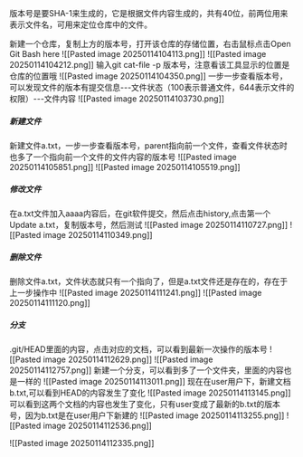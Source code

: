 版本号是要SHA-1来生成的，它是根据文件内容生成的，共有40位，前两位用来表示文件名，可用来定位仓库中的文件。

新建一个仓库，复制上方的版本号，打开该仓库的存储位置，右击鼠标点击Open Git Bash here
![[Pasted image 20250114104113.png]]
![[Pasted image 20250114104212.png]]
输入git cat-file -p 版本号，注意看该工具显示的位置是仓库的位置哦
![[Pasted image 20250114104350.png]]
一步一步查看版本号，可以发现文件的版本有提交信息---文件状态（100表示普通文件，644表示文件的权限）---文件内容
![[Pasted image 20250114103730.png]]

##### 新建文件
新建文件a.txt，一步一步查看版本号，parent指向前一个文件，查看文件状态时也多了一个指向前一个文件的文件内容的版本号
![[Pasted image 20250114105851.png]]
![[Pasted image 20250114105519.png]]

##### 修改文件
在a.txt文件加入aaaa内容后，在git软件提交，然后点击history,点击第一个Update a.txt，复制版本号，然后测试
![[Pasted image 20250114110727.png]]
![[Pasted image 20250114110349.png]]

##### 删除文件
删除文件a.txt，文件状态就只有一个指向了，但是a.txt文件还是存在的，存在于上一步操作中
![[Pasted image 20250114111241.png]]
![[Pasted image 20250114111120.png]]

##### 分支
.git/HEAD里面的内容，点击对应的文档，可以看到最新一次操作的版本号
![[Pasted image 20250114112629.png]]
![[Pasted image 20250114112757.png]]
新建一个分支，可以看到多了一个文件夹，里面的内容也是一样的
![[Pasted image 20250114113011.png]]
现在在user用户下，新建文档b.txt,可以看到HEAD的内容发生了变化
![[Pasted image 20250114113145.png]]
可以看到这两个文档的内容也发生了变化，只有user变成了最新的b.txt的版本号，因为b.txt是在user用户下新建的
![[Pasted image 20250114113255.png]]
![[Pasted image 20250114112536.png]]

![[Pasted image 20250114112335.png]]